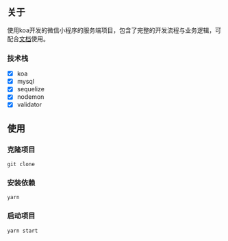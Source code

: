 ## 关于

使用koa开发的微信小程序的服务端项目，包含了完整的开发流程与业务逻辑，可配合[文档](https://blog.ywhoo.cn/docs/nodejs/koa2-oldisland)使用。

### 技术栈

- [x] koa
- [x] mysql
- [x] sequelize
- [x] nodemon
- [x] validator

## 使用

### 克隆项目

```shell
git clone
```

### 安装依赖

```shell
yarn
```

### 启动项目

```shell
yarn start
```